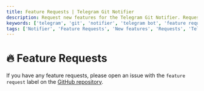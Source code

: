 ```yaml
---
title: Feature Requests | Telegram Git Notifier
description: Request new features for the Telegram Git Notifier. Request new features for the Telegram Git Notifier bot. Get the list of all feature requests available in the bot.
keywords: ['telegram', 'git', 'notifier', 'telegram bot', 'feature requests', 'new features', 'request new features', 'feature requests for bot']
tags: ['Notifier', 'Feature Requests', 'New features', 'Requests', 'Telegram Git Notifier Feature', 'Telegram bot', 'Support']
---
```


<head>
  <meta name="robots" content="index,follow" />
  <meta name="author" content="CSlant" />
  <meta name="generator" content="Docusaurus" />
  <meta name="theme-color" content="#2e8555" />
  
  <link rel="canonical" href="https://docs.cslant.com/telegram-git-notifier/support/feature-requests" />
  
  <meta property="og:title" content="Feature Requests | Telegram Git Notifier" />
  <meta property="og:description" content="Request new features for the Telegram Git Notifier. Request new features for the Telegram Git Notifier bot. Get the list of all feature requests available in..." />
  <meta property="og:type" content="article" />
  <meta property="og:url" content="https://docs.cslant.com/telegram-git-notifier/support/feature-requests" />
  <meta property="og:site_name" content="Telegram Git Notifier Documentation" />
  <meta property="og:locale" content="en_US" />
  
  <meta name="twitter:card" content="summary_large_image" />
  <meta name="twitter:title" content="Feature Requests | Telegram Git Notifier" />
  <meta name="twitter:description" content="Request new features for the Telegram Git Notifier. Request new features for the Telegram Git Notifier bot. Get the list of all feature requests available in..." />
  <meta name="twitter:creator" content="@cslantofficial" />
  <meta name="twitter:site" content="@cslantofficial" />
  
  <meta name="format-detection" content="telephone=no" />
  <meta name="mobile-web-app-capable" content="yes" />
  <meta name="apple-mobile-web-app-capable" content="yes" />
  <meta name="apple-mobile-web-app-status-bar-style" content="default" />
  
  <meta property="article:published_time" content="2025-07-21T00:00:00Z" />
  <meta property="article:modified_time" content="2025-07-21T00:00:00Z" />
  <meta property="article:author" content="CSlant" />
  <meta property="article:section" content="Documentation" />
  
  </head>

# 🔥 Feature Requests

If you have any feature requests, please open an issue with the `feature request` label on
the [GitHub repository](https://github.com/cslant/laravel-telegram-git-notifier/issues/new?assignees=&labels=&projects=&template=feature_request.md&title=).
